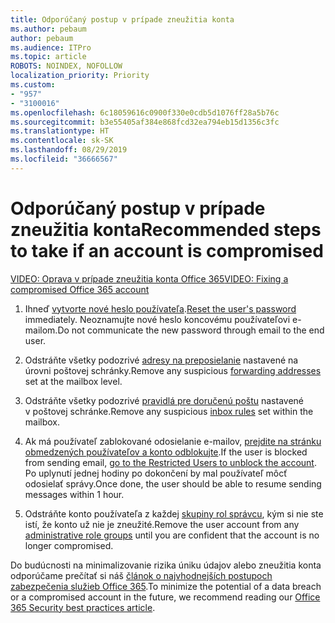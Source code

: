 ```yaml
---
title: Odporúčaný postup v prípade zneužitia konta
ms.author: pebaum
author: pebaum
ms.audience: ITPro
ms.topic: article
ROBOTS: NOINDEX, NOFOLLOW
localization_priority: Priority
ms.custom:
- "957"
- "3100016"
ms.openlocfilehash: 6c18059616c0900f330e0cdb5d1076ff28a5b76c
ms.sourcegitcommit: b3e55405af384e868fcd32ea794eb15d1356c3fc
ms.translationtype: HT
ms.contentlocale: sk-SK
ms.lasthandoff: 08/29/2019
ms.locfileid: "36666567"
---
```

# <a name="recommended-steps-to-take-if-an-account-is-compromised"></a><span data-ttu-id="3baa3-102">Odporúčaný postup v prípade zneužitia konta</span><span class="sxs-lookup"><span data-stu-id="3baa3-102">Recommended steps to take if an account is compromised</span></span>

[<span data-ttu-id="3baa3-103">VIDEO: Oprava v prípade zneužitia konta Office 365</span><span class="sxs-lookup"><span data-stu-id="3baa3-103">VIDEO: Fixing a compromised Office 365 account</span></span>](https://www.microsoft.com/videoplayer/embed/RE2jvOb?pid=ocpVideo0-innerdiv-oneplayer&amp;postJsllMsg=true&amp;maskLevel=20&amp;autoplay=true)
  
1. <span data-ttu-id="3baa3-104">Ihneď [vytvorte nové heslo používateľa](https://support.office.com/article/7a5d073b-7fae-4aa5-8f96-9ecd041aba9c).</span><span class="sxs-lookup"><span data-stu-id="3baa3-104">[Reset the user's password](https://support.office.com/article/7a5d073b-7fae-4aa5-8f96-9ecd041aba9c) immediately.</span></span> <span data-ttu-id="3baa3-105">Neoznamujte nové heslo koncovému používateľovi e-mailom.</span><span class="sxs-lookup"><span data-stu-id="3baa3-105">Do not communicate the new password through email to the end user.</span></span>

2. <span data-ttu-id="3baa3-106">Odstráňte všetky podozrivé [adresy na preposielanie](https://support.office.com/article/ab5eb117-0f22-4fa7-a662-3a6bdb0add74) nastavené na úrovni poštovej schránky.</span><span class="sxs-lookup"><span data-stu-id="3baa3-106">Remove any suspicious [forwarding addresses](https://support.office.com/article/ab5eb117-0f22-4fa7-a662-3a6bdb0add74) set at the mailbox level.</span></span>

3. <span data-ttu-id="3baa3-107">Odstráňte všetky podozrivé [pravidlá pre doručenú poštu](https://support.office.com/article/1433E3A0-7FB0-4999-B536-50E05CB67FED) nastavené v poštovej schránke.</span><span class="sxs-lookup"><span data-stu-id="3baa3-107">Remove any suspicious [inbox rules](https://support.office.com/article/1433E3A0-7FB0-4999-B536-50E05CB67FED) set within the mailbox.</span></span>

4. <span data-ttu-id="3baa3-108">Ak má používateľ zablokované odosielanie e-mailov, [prejdite na stránku obmedzených používateľov a konto odblokujte](https://protection.office.com/?hash=/restrictedusers).</span><span class="sxs-lookup"><span data-stu-id="3baa3-108">If the user is blocked from sending email, [go to the Restricted Users to unblock the account](https://protection.office.com/?hash=/restrictedusers).</span></span> <span data-ttu-id="3baa3-109">Po uplynutí jednej hodiny po dokončení by mal používateľ môcť odosielať správy.</span><span class="sxs-lookup"><span data-stu-id="3baa3-109">Once done, the user should be able to resume sending messages within 1 hour.</span></span>

5. <span data-ttu-id="3baa3-110">Odstráňte konto používateľa z každej [skupiny rol správcu](https://support.office.com/article/eac4d046-1afd-4f1a-85fc-8219c79e1504), kým si nie ste istí, že konto už nie je zneužité.</span><span class="sxs-lookup"><span data-stu-id="3baa3-110">Remove the user account from any [administrative role groups](https://support.office.com/article/eac4d046-1afd-4f1a-85fc-8219c79e1504) until you are confident that the account is no longer compromised.</span></span>

<span data-ttu-id="3baa3-111">Do budúcnosti na minimalizovanie rizika úniku údajov alebo zneužitia konta odporúčame prečítať si náš [článok o najvhodnejších postupoch zabezpečenia služieb Office 365](https://support.office.com/article/9295e396-e53d-49b9-ae9b-0b5828cdedc3).</span><span class="sxs-lookup"><span data-stu-id="3baa3-111">To minimize the potential of a data breach or a compromised account in the future, we recommend reading our [Office 365 Security best practices article](https://support.office.com/article/9295e396-e53d-49b9-ae9b-0b5828cdedc3).</span></span>
  